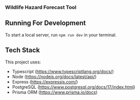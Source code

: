 ### Wildlife Hazard Forecast Tool

## Running For Development

To start a local server, run `npm run dev` in your terminal.

## Tech Stack

This project uses:
* Typescript (https://www.typescriptlang.org/docs/)
* Node (https://nodejs.org/docs/latest/api/)
* Express (https://expressjs.com/)
* PostgreSQL (https://www.postgresql.org/docs/17/index.html)
* Prisma ORM (https://www.prisma.io/docs)
